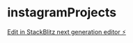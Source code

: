 # instagramProjects

[Edit in StackBlitz next generation editor ⚡️](https://stackblitz.com/~/github.com/rock-das-codes/instagramProjects)